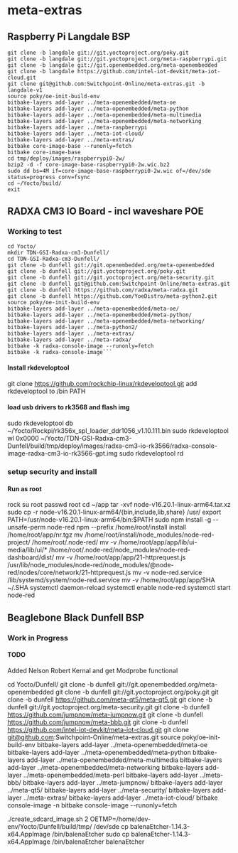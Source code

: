 # meta-extras
## Raspberry Pi Langdale BSP
```cd ~/Yocto/Langdale/
git clone -b langdale git://git.yoctoproject.org/poky.git
git clone -b langdale git://git.yoctoproject.org/meta-raspberrypi.git
git clone -b langdale git://git.openembedded.org/meta-openembedded
git clone -b langdale https://github.com/intel-iot-devkit/meta-iot-cloud.git 
git clone git@github.com:Switchpoint-Online/meta-extras.git -b langdale-v1
source poky/oe-init-build-env
bitbake-layers add-layer ../meta-openembedded/meta-oe
bitbake-layers add-layer ../meta-openembedded/meta-python
bitbake-layers add-layer ../meta-openembedded/meta-multimedia
bitbake-layers add-layer ../meta-openembedded/meta-networking
bitbake-layers add-layer ../meta-raspberrypi
bitbake-layers add-layer ../meta-iot-cloud/
bitbake-layers add-layer ../meta-extras/
bitbake core-image-base --runonly=fetch
bitbake core-image-base
cd tmp/deploy/images/raspberrypi0-2w/
bzip2 -d -f core-image-base-raspberrypi0-2w.wic.bz2
sudo dd bs=4M if=core-image-base-raspberrypi0-2w.wic of=/dev/sde status=progress conv=fsync
cd ~/Yocto/build/
exit
```
## RADXA CM3 IO Board - incl waveshare POE
### Working to test
```mkdir Yocto/ 
cd Yocto/ 
mkdir TDN-GSI-Radxa-cm3-Dunfell/
cd TDN-GSI-Radxa-cm3-Dunfell/
git clone -b dunfell git://git.openembedded.org/meta-openembedded
git clone -b dunfell git://git.yoctoproject.org/poky.git
git clone -b dunfell git://git.yoctoproject.org/meta-security.git
git clone -b dunfell git@github.com:Switchpoint-Online/meta-extras.git
git clone -b dunfell https://github.com/radxa/meta-radxa.git
git clone -b dunfell https://github.com/YoeDistro/meta-python2.git
source poky/oe-init-build-env
bitbake-layers add-layer ../meta-openembedded/meta-oe/
bitbake-layers add-layer ../meta-openembedded/meta-python/
bitbake-layers add-layer ../meta-openembedded/meta-networking/
bitbake-layers add-layer ../meta-python2/
bitbake-layers add-layer ../meta-extras/
bitbake-layers add-layer ../meta-radxa/
bitbake -k radxa-console-image --runonly=fetch
bitbake -k radxa-console-image```
```
#### Install rkdeveloptool
git clone https://github.com/rockchip-linux/rkdeveloptool.git
add rkdeveloptool to /bin PATH

#### load usb drivers to rk3568 and flash img
sudo rkdeveloptool db ~/Yocto/Rockpi/rk356x_spl_loader_ddr1056_v1.10.111.bin
sudo rkdeveloptool wl 0x0000 ~/Yocto/TDN-GSI-Radxa-cm3-Dunfell/build/tmp/deploy/images/radxa-cm3-io-rk3566/radxa-console-image-radxa-cm3-io-rk3566-gpt.img 
sudo rkdeveloptool rd

### setup security and install
#### Run as root
rock 
su root
passwd root
cd ~/app
tar -xvf node-v16.20.1-linux-arm64.tar.xz
sudo cp -r node-v16.20.1-linux-arm64/{bin,include,lib,share} /usr/
export PATH=/usr/node-v16.20.1-linux-arm64/bin:$PATH
sudo npm install -g --unsafe-perm node-red
npm --prefix /home/root/install install /home/root/app/nr.tgz
mv /home/root/install/node_modules/node-red-project/ /home/root/.node-red/
mv -v /home/root/app/app/lib/ui-media/lib/ui/* /home/root/.node-red/node_modules/node-red-dashboard/dist/
mv -v /home/root/app/app/21-httprequest.js /usr/lib/node_modules/node-red/node_modules/@node-red/nodes/core/network/21-httprequest.js
mv -v node-red.service /lib/systemd/system/node-red.service
mv -v /home/root/app/app/SHA ~/.SHA
systemctl daemon-reload
systemctl enable node-red 
systemctl start node-red


## Beaglebone Black Dunfell BSP
### Work in Progress
#### TODO 
Added Nelson Robert Kernal and get Modprobe functional 

cd Yocto/Dunfell/
git clone -b dunfell git://git.openembedded.org/meta-openembedded
git clone -b dunfell git://git.yoctoproject.org/poky.git
git clone -b dunfell https://github.com/meta-qt5/meta-qt5.git
git clone -b dunfell git://git.yoctoproject.org/meta-security.git
git clone -b dunfell https://github.com/jumpnow/meta-jumpnow.git
git clone -b dunfell https://github.com/jumpnow/meta-bbb.git
git clone -b dunfell https://github.com/intel-iot-devkit/meta-iot-cloud.git
git clone git@github.com:Switchpoint-Online/meta-extras.git
source poky/oe-init-build-env
bitbake-layers add-layer ../meta-openembedded/meta-oe
bitbake-layers add-layer ../meta-openembedded/meta-python
bitbake-layers add-layer ../meta-openembedded/meta-multimedia
bitbake-layers add-layer ../meta-openembedded/meta-networking
bitbake-layers add-layer ../meta-openembedded/meta-perl
bitbake-layers add-layer ../meta-bbb/
bitbake-layers add-layer ../meta-jumpnow/
bitbake-layers add-layer ../meta-qt5/
bitbake-layers add-layer ../meta-security/
bitbake-layers add-layer ../meta-extras/
bitbake-layers add-layer ../meta-iot-cloud/
bitbake console-image -n
bitbake console-image --runonly=fetch

./create_sdcard_image.sh 2 OETMP=/home/dev-env/Yocto/Dunfell/build/tmp/ /dev/sde
cp balenaEtcher-1.14.3-x64.AppImage /bin/balenaEtcher
sudo cp balenaEtcher-1.14.3-x64.AppImage /bin/balenaEtcher
balenaEtcher 

